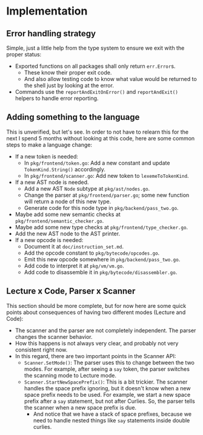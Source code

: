 # Implementation

## Error handling strategy

Simple, just a little help from the type system to ensure we exit with the
proper status:

* Exported functions on all packages shall only return `err.Error`s.
    * These know their proper exit code.
    * And also allow testing code to know what value would be returned to the
      shell just by looking at the error.
* Commands use the `reportAndExitOnError()` and `reportAndExit()` helpers to
  handle error reporting.

## Adding something to the language

This is unverified, but let's see. In order to not have to relearn this for the
next I spend 5 months without looking at this code, here are some common steps
to make a language change:

* If a new token is needed:
    * In `pkg/frontend/token.go`: Add a new constant and update
      `TokenKind.String()` accordingly.
    * In `pkg/frontend/scanner.go`: Add new token to `lexemeToTokenKind`.
* If a new AST node is needed.
    * Add a new AST `Node` subtype at `pkg/ast/nodes.go`.
    * Change the parser at `pkg/frontend/parser.go`; some new function will
      return a node of this new type.
    * Generate code for this node type in `pkg/backend/pass_two.go`.
* Maybe add some new semantic checks at `pkg/frontend/semantic_checker.go`.
* Maybe add some new type checks at `pkg/frontend/type_checker.go`.
* Add the new AST node to the AST printer.
* If a new opcode is needed:
    * Document it at `doc/instruction_set.md`.
    * Add the opcode constant to `pkg/bytecode/opcodes.go`.
    * Emit this new opcode somewhere in `pkg/backend/pass_two.go`.
    * Add code to interpret it at `pkg/vm/vm.go`.
    * Add code to disassemble it in `pkg/bytecode/disassembler.go`.

## Lecture x Code, Parser x Scanner

This section should be more complete, but for now here are some quick points
about consequences of having two different modes (Lecture and Code):

* The scanner and the parser are not completely independent. The parser changes
  the scanner behavior.
* How this happens is not always very clear, and probably not very consistent
  right now.
* In this regard, there are two important points in the Scanner API:
    * `Scanner.SetMode()`: The parser uses this to change between the two modes.
      For example, after seeing a `say` token, the parser switches the scanning
      mode to Lecture mode.
    * `Scanner.StartNewSpacePrefix()`: This is a bit trickier. The scanner
      handles the space prefix ignoring, but it doesn't know when a new space
      prefix needs to be used. For example, we start a new space prefix after a
      `say` statement, but not after Curlies. So, the parser tells the scanner
      when a new space prefix is due.
        * And notice that we have a stack of space prefixes, because we need to
          handle nested things like `say` statements inside double curlies.
